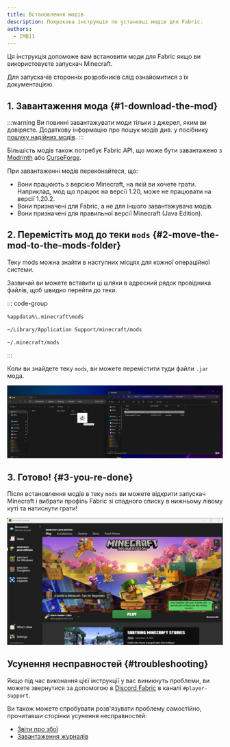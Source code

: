 ```yaml
---
title: Встановлення модів
description: Покрокова інструкція по установці модів для Fabric.
authors:
  - IMB11
---
```


Ця інструкція допоможе вам встановити моди для Fabric якщо ви використовуєте запускач Minecraft.

Для запускачів сторонніх розробників слід ознайомитися з їх документацією.

## 1. Завантаження мода {#1-download-the-mod}

:::warning
Ви повинні завантажувати моди тільки з джерел, яким ви довіряєте. Додаткову інформацію про пошук модів див. у посібнику [пошуку надійних модів](./finding-mods).
:::

Більшість модів також потребує Fabric API, що може бути завантажено з [Modrinth](https://modrinth.com/mod/fabric-api) або [CurseForge](https://curseforge.com/minecraft/mc-mods/fabric-api).

При завантаженні модів переконайтеся, що:

- Вони працюють з версією Minecraft, на якій ви хочете грати. Наприклад, мод що працює на версії 1.20, може не працювати на версії 1.20.2.
- Вони призначені для Fabric, а не для іншого завантажувача модів.
- Вони призначені для правильної версії Minecraft (Java Edition).

## 2. Перемістіть мод до теки `mods` {#2-move-the-mod-to-the-mods-folder}

Теку mods можна знайти в наступних місцях для кожної операційної системи.

Зазвичай ви можете вставити ці шляхи в адресний рядок провідника файлів, щоб швидко перейти до теки.

::: code-group

```:no-line-numbers [Windows]
%appdata%\.minecraft\mods
```

```:no-line-numbers [macOS]
~/Library/Application Support/minecraft/mods
```

```:no-line-numbers [Linux]
~/.minecraft/mods
```

:::

Коли ви знайдете теку `mods`, ви можете перемістити туди файли `.jar` мода.

![Встановлені моди в теці mods](/assets/players/installing-mods.png)

## 3. Готово! {#3-you-re-done}

Після встановлення модів в теку `mods` ви можете відкрити запускач Minecraft і вибрати профіль Fabric зі спадного списку в нижньому лівому куті та натиснути грати!

![Запускач Minecraft з вибраним профілем Fabric](/assets/players/installing-fabric/launcher-screen.png)

## Усунення несправностей {#troubleshooting}

Якщо під час виконання цієї інструкції у вас виникнуть проблеми, ви можете звернутися за допомогою в [Discord Fabric](https://discord.gg/v6v4pMv) в каналі `#player-support`.

Ви також можете спробувати розв'язувати проблему самостійно, прочитавши сторінки усунення несправностей:

- [Звіти про збої](./troubleshooting/crash-reports)
- [Завантаження журналів](./troubleshooting/uploading-logs)
